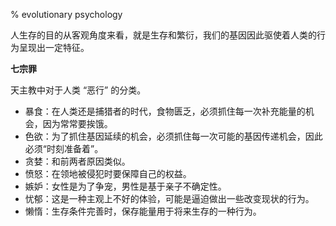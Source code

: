 % evolutionary psychology

人生存的目的从客观角度来看，就是生存和繁衍，我们的基因因此驱使着人类的行为呈现出一定特征。

__七宗罪__

天主教中对于人类 “恶行” 的分类。

- 暴食：在人类还是捕猎者的时代，食物匮乏，必须抓住每一次补充能量的机会，因为常常要挨饿。
- 色欲：为了抓住基因延续的机会，必须抓住每一次可能的基因传递机会，因此必须“时刻准备着”。
- 贪婪：和前两者原因类似。
- 愤怒：在领地被侵犯时要保障自己的权益。
- 嫉妒：女性是为了争宠，男性是基于亲子不确定性。
- 忧郁：这是一种主观上不好的体验，可能是逼迫做出一些改变现状的行为。
- 懒惰：生存条件完善时，保存能量用于将来生存的一种行为。

